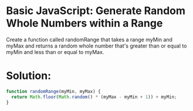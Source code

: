 # Basic JavaScript: Generate Random Whole Numbers within a Range
Create a function called randomRange that takes a range myMin and myMax and returns a random whole number that's greater than or equal to myMin and less than or equal to myMax.
# Solution:
```javascript
function randomRange(myMin, myMax) {
  return Math.floor(Math.random() * (myMax - myMin + 1)) + myMin;
}
```
